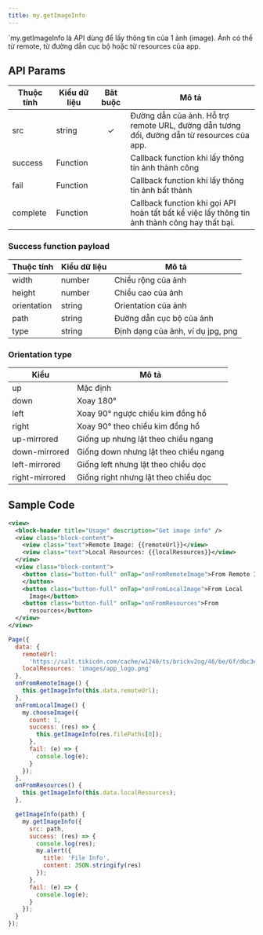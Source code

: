 ```yaml
---
title: my.getImageInfo
---
```


`my.getImageInfo là API dùng để lấy thông tin của 1 ảnh (image). Ảnh có thể từ remote, từ đường dẫn cục bộ hoặc từ resources của app.

## API Params

| Thuộc tính | Kiểu dữ liệu | Băt buộc | Mô tả                                                                                         |
| ---------- | ------------ | :------: | --------------------------------------------------------------------------------------------- |
| src        | string       | ✓        | Đường dẫn của ảnh. Hỗ trợ remote URL, đường dẫn tương đối, đường dẫn từ resources của app.    |
| success    | Function     |          | Callback function khi lấy thông tin ảnh thành công                                            |
| fail       | Function     |          | Callback function khi lấy thông tin ảnh bất thành                                             |
| complete   | Function     |          | Callback function khi gọi API hoàn tất bất kể việc lấy thông tin ảnh thành công hay thất bại. |

### Success function payload

| Thuộc tính  | Kiểu dữ liệu | Mô tả                             |
| ----------- | ------------ | --------------------------------- |
| width       | number       | Chiều rộng của ảnh                |
| height      | number       | Chiều cao của ảnh                 |
| orientation | string       | Orientation của ảnh               |
| path        | string       | Đường dẫn cục bộ của ảnh          |
| type        | string       | Định dạng của ảnh, ví dụ jpg, png |

### Orientation type

| Kiểu           | Mô tả                                 |
| -------------- | ------------------------------------- |
| up             | Mặc định                              |
| down           | Xoay 180°                             |
| left           | Xoay 90° ngược chiều kim đồng hồ      |
| right          | Xoay 90° theo chiều kim đồng hồ       |
| up-mirrored    | Giống up nhưng lật theo chiều ngang   |
| down-mirrored  | Giống down nhưng lật theo chiều ngang |
| left-mirrored  | Giống left nhưng lật theo chiều dọc   |
| right-mirrored | Giống right nhưng lật theo chiều dọc  |


## Sample Code

```xml
<view>
  <block-header title="Usage" description="Get image info" />
  <view class="block-content">
    <view class="text">Remote Image: {{remoteUrl}}</view>
    <view class="text">Local Resources: {{localResources}}</view>
  </view>
  <view class="block-content">
    <button class="button-full" onTap="onFromRemoteImage">From Remote Image
    </button>
    <button class="button-full" onTap="onFromLocalImage">From Local
      Image</button>
    <button class="button-full" onTap="onFromResources">From
      resources</button>
  </view>
</view>
```

```js
Page({
  data: {
    remoteUrl:
      'https://salt.tikicdn.com/cache/w1240/ts/brickv2og/46/be/6f/dbc3e5d06f9f063d4b69c1cb7248d9fb.png.webp',
    localResources: 'images/app_logo.png'
  },
  onFromRemoteImage() {
    this.getImageInfo(this.data.remoteUrl);
  },
  onFromLocalImage() {
    my.chooseImage({
      count: 1,
      success: (res) => {
        this.getImageInfo(res.filePaths[0]);
      },
      fail: (e) => {
        console.log(e);
      }
    });
  },
  onFromResources() {
    this.getImageInfo(this.data.localResources);
  },

  getImageInfo(path) {
    my.getImageInfo({
      src: path,
      success: (res) => {
        console.log(res);
        my.alert({
          title: 'File Info',
          content: JSON.stringify(res)
        });
      },
      fail: (e) => {
        console.log(e);
      }
    });
  }
});
```

